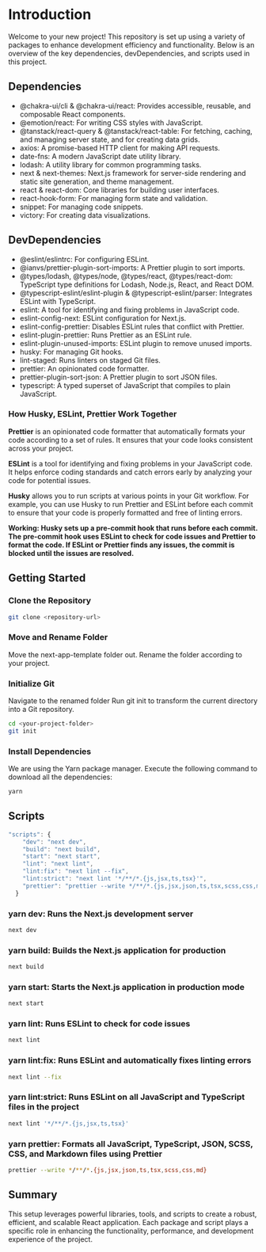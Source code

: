 # Introduction

Welcome to your new project! This repository is set up using a variety of packages to enhance development efficiency and functionality. Below is an overview of the key dependencies, devDependencies, and scripts used in this project.

## Dependencies

- @chakra-ui/cli & @chakra-ui/react: Provides accessible, reusable, and composable React components.
- @emotion/react: For writing CSS styles with JavaScript.
- @tanstack/react-query & @tanstack/react-table: For fetching, caching, and managing server state, and for creating data grids.
- axios: A promise-based HTTP client for making API requests.
- date-fns: A modern JavaScript date utility library.
- lodash: A utility library for common programming tasks.
- next & next-themes: Next.js framework for server-side rendering and static site generation, and theme management.
- react & react-dom: Core libraries for building user interfaces.
- react-hook-form: For managing form state and validation.
- snippet: For managing code snippets.
- victory: For creating data visualizations.

## DevDependencies

- @eslint/eslintrc: For configuring ESLint.
- @ianvs/prettier-plugin-sort-imports: A Prettier plugin to sort imports.
- @types/lodash, @types/node, @types/react, @types/react-dom: TypeScript type definitions for Lodash, Node.js, React, and React DOM.
- @typescript-eslint/eslint-plugin & @typescript-eslint/parser: Integrates ESLint with TypeScript.
- eslint: A tool for identifying and fixing problems in JavaScript code.
- eslint-config-next: ESLint configuration for Next.js.
- eslint-config-prettier: Disables ESLint rules that conflict with Prettier.
- eslint-plugin-prettier: Runs Prettier as an ESLint rule.
- eslint-plugin-unused-imports: ESLint plugin to remove unused imports.
- husky: For managing Git hooks.
- lint-staged: Runs linters on staged Git files.
- prettier: An opinionated code formatter.
- prettier-plugin-sort-json: A Prettier plugin to sort JSON files.
- typescript: A typed superset of JavaScript that compiles to plain JavaScript.

### How Husky, ESLint, Prettier Work Together

**Prettier** is an opinionated code formatter that automatically formats your code according to a set of rules. It ensures that your code looks consistent across your project.

**ESLint** is a tool for identifying and fixing problems in your JavaScript code. It helps enforce coding standards and catch errors early by analyzing your code for potential issues.

**Husky** allows you to run scripts at various points in your Git workflow. For example, you can use Husky to run Prettier and ESLint before each commit to ensure that your code is properly formatted and free of linting errors.

**Working: Husky sets up a pre-commit hook that runs before each commit.
The pre-commit hook uses ESLint to check for code issues and Prettier to format the code. If ESLint or Prettier finds any issues, the commit is blocked until the issues are resolved.**

## Getting Started

### Clone the Repository

```bash
git clone <repository-url>
```

### Move and Rename Folder

Move the next-app-template folder out.
Rename the folder according to your project.

### Initialize Git

Navigate to the renamed folder Run git init to transform the current directory into a Git repository.

```bash
cd <your-project-folder>
git init
```

### Install Dependencies

We are using the Yarn package manager. Execute the following command to download all the dependencies:

```bash
yarn 
```

## Scripts

```javascript
"scripts": {
    "dev": "next dev",
    "build": "next build",
    "start": "next start",
    "lint": "next lint",
    "lint:fix": "next lint --fix",
    "lint:strict": "next lint '*/**/*.{js,jsx,ts,tsx}'",
    "prettier": "prettier --write */**/*.{js,jsx,json,ts,tsx,scss,css,md}"
  }
```

### yarn dev: Runs the Next.js development server

```bash
next dev
```

### yarn build: Builds the Next.js application for production

```bash
next build
```

### yarn start: Starts the Next.js application in production mode

```bash
next start
```

### yarn lint: Runs ESLint to check for code issues

```bash
next lint
```

### yarn lint:fix: Runs ESLint and automatically fixes linting errors

```bash
next lint --fix
```

### yarn lint:strict: Runs ESLint on all JavaScript and TypeScript files in the project

```bash
next lint '*/**/*.{js,jsx,ts,tsx}'
```

### yarn prettier: Formats all JavaScript, TypeScript, JSON, SCSS, CSS, and Markdown files using Prettier

```bash
prettier --write */**/*.{js,jsx,json,ts,tsx,scss,css,md}
```

## Summary

This setup leverages powerful libraries, tools, and scripts to create a robust, efficient, and scalable React application. Each package and script plays a specific role in enhancing the functionality, performance, and development experience of the project.
